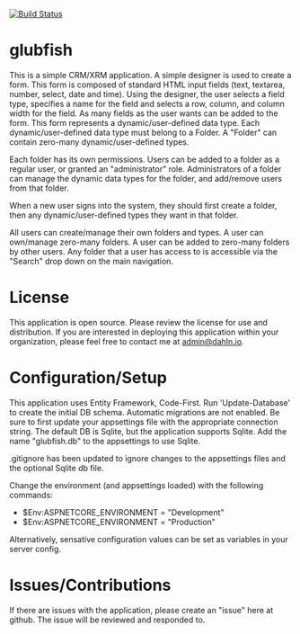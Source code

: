 [![Build Status](https://dev.azure.com/dahln/glubfish/_apis/build/status/glubfish%20CI%20build?repoName=dahln%2Fglubfish&branchName=master)](https://dev.azure.com/dahln/glubfish/_build/latest?definitionId=14&repoName=dahln%2Fglubfish&branchName=master)

# glubfish

This is a simple CRM/XRM application. A simple designer is used to create a form. This form is composed of standard HTML input fields (text, textarea, number, select, date and time). Using the designer, the user selects a field type, specifies a name for the field and selects a row, column, and column width for the field. As many fields as the user wants can be added to the form. This form represents a dynamic/user-defined data type. Each dynamic/user-defined data type must belong to a Folder. A "Folder" can contain zero-many dynamic/user-defined types.

Each folder has its own permissions. Users can be added to a folder as a regular user, or granted an "administrator" role. Administrators of a folder can manage the dynamic data types for the folder, and add/remove users from that folder.

When a new user signs into the system, they should first create a folder, then any dynamic/user-defined types they want in that folder.

All users can create/manage their own folders and types. A user can own/manage zero-many folders. A user can be added to zero-many folders by other users.  Any folder that a user has access to is accessible via the "Search" drop down on the main navigation.

# License

This application is open source. Please review the license for use and distribution. If you are interested in deploying this application within your organization, please feel free to contact me at admin@dahln.io.

# Configuration/Setup

This application uses Entity Framework, Code-First. Run 'Update-Database' to create the initial DB schema. Automatic migrations are not enabled. Be sure to first update your appsettings file with the appropriate connection string. The default DB is Sqlite, but the application supports Sqlite. Add the name "glubfish.db" to the appsettings to use Sqlite.

.gitignore has been updated to ignore changes to the appsettings files and the optional Sqlite db file.

Change the environment (and appsettings loaded) with the following commands:
* $Env:ASPNETCORE_ENVIRONMENT = "Development"
* $Env:ASPNETCORE_ENVIRONMENT = "Production"

Alternatively, sensative configuration values can be set as variables in your server config.

# Issues/Contributions

If there are issues with the application, please create an "issue" here at github. The issue will be reviewed and responded to.
